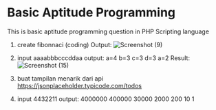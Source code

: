 # Basic Aptitude Programming
This is basic aptitude programming question in PHP Scripting language

1. create fibonnaci (coding)
Output: ![Screenshot (9)](https://user-images.githubusercontent.com/46961710/173292650-370d4365-ef7d-44a3-8d70-8fb9a973e6c9.png)

2. input aaaabbbcccddaa
   output:
   a=4
   b=3
   c=3
   d=3
   a=2
Result:
   ![Screenshot (15)](https://user-images.githubusercontent.com/46961710/174221716-8dbc12d4-222f-4ce5-be30-2ff6a3ffde04.png)

3. buat tampilan menarik
   dari api https://jsonplaceholder.typicode.com/todos
4. input 4432211
   output:
   4000000
   400000
   30000
   2000
   200
   10
   1
